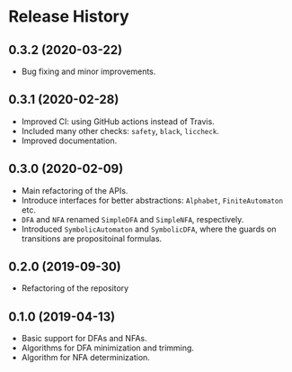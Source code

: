 # Release History

## 0.3.2 (2020-03-22)

* Bug fixing and minor improvements.

## 0.3.1 (2020-02-28)

* Improved CI: using GitHub actions instead of Travis.
* Included many other checks: `safety`, `black`, `liccheck`.
* Improved documentation.

## 0.3.0 (2020-02-09)

* Main refactoring of the APIs.
* Introduce interfaces for better abstractions: `Alphabet`, `FiniteAutomaton` etc.
* `DFA` and `NFA` renamed `SimpleDFA` and `SimpleNFA`, respectively.
* Introduced `SymbolicAutomaton` and `SymbolicDFA`, where the guards
  on transitions are propositoinal formulas.

## 0.2.0 (2019-09-30)

* Refactoring of the repository

## 0.1.0 (2019-04-13)

* Basic support for DFAs and NFAs.
* Algorithms for DFA minimization and trimming.
* Algorithm for NFA determinization.
